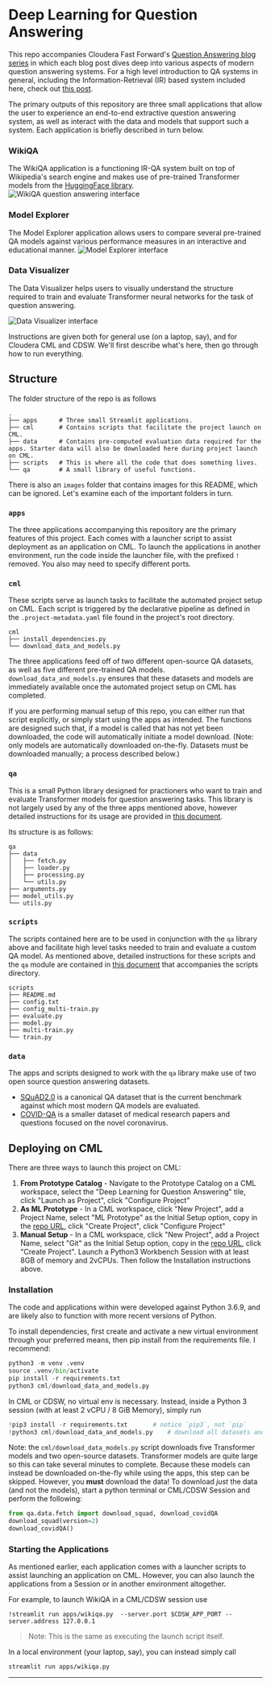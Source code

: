 # Deep Learning for Question Answering
This repo accompanies Cloudera Fast Forward's [Question Answering blog series](https://qa.fastforwardlabs.com/) in which each blog post dives deep into various aspects of modern question answering systems. For a high level introduction to QA systems in general, including the Information-Retrieval (IR) based system included here, check out [this post](https://qa.fastforwardlabs.com/methods/background/2020/04/28/Intro-to-QA.html). 

The primary outputs of this repository are three small applications that allow the user to experience an end-to-end extractive question answering system, as well as interact with the data and models that support such a system. Each application is briefly described in turn below. 

### WikiQA
The WikiQA application is a functioning IR-QA system built on top of Wikipedia's search engine and makes use of pre-trained Transformer models from the [HuggingFace library](https://huggingface.co/transformers/). 
![WikiQA question answering interface](images/Screenshot_WikiQA.png)

### Model Explorer
The Model Explorer application allows users to compare several pre-trained QA models against various performance measures in an interactive and educational manner.
![Model Explorer interface](images/Screenshot_ModelExplorer.png)

### Data Visualizer
The Data Visualizer helps users to visually understand the structure required to train and evaluate Transformer neural networks for the task of question answering.

![Data Visualizer interface](images/Screenshot_DataVisualizer.png)

Instructions are given both for general use (on a laptop, say), and for Cloudera CML and CDSW.
We'll first describe what's here, then go through how to run everything.

## Structure

The folder structure of the repo is as follows

```
.
├── apps      # Three small Streamlit applications.
├── cml       # Contains scripts that facilitate the project launch on CML.
├── data      # Contains pre-computed evaluation data required for the apps. Starter data will also be downloaded here during project launch on CML.
├── scripts   # This is where all the code that does something lives.
└── qa        # A small library of useful functions.
```

There is also an `images` folder that contains images for this README, which can be ignored.
Let's examine each of the important folders in turn.

### `apps`
The three applications accompanying this repository are the primary features of this project. Each comes with a launcher script to assist deployment as an application on CML. To launch the applications in another environment, run the code inside the launcher file, with the prefixed `!` removed. You also may need to specify different ports.

### `cml`
These scripts serve as launch tasks to facilitate the automated project setup on CML. Each script is triggered by the declarative pipeline as defined in the `.project-metadata.yaml` file found in the project's root directory.

```
cml
├── install_dependencies.py
└── download_data_and_models.py
```

The three applications feed off of two different open-source QA datasets, as well as five different pre-trained QA models. `download_data_and_models.py` ensures that these datasets and models are immediately available once the automated project setup on CML has completed.

If you are performing manual setup of this repo, you can either run that script explicitly, or simply start using the apps as intended. The functions are designed such that, if a model is called that has not yet been downloaded, the code will automatically initiate a model download. (Note: only models are automatically downloaded on-the-fly. Datasets must be downloaded manually; a process described below.) 

### `qa`
This is a small Python library designed for practioners who want to train and evaluate Transformer models for question answering tasks. This library is not largely used by any of the three apps mentioned above, however detailed instructions for its usage are provided in [this document](https://github.com/fastforwardlabs/question_answering/blob/master/scripts/README.md).

Its structure is as follows:
```
qa
├── data
│   ├── fetch.py     
│   ├── loader.py
│   ├── processing.py
│   └── utils.py
├── arguments.py
├── model_utils.py
└── utils.py
```

### `scripts`
The scripts contained here are to be used in conjunction with the `qa` library above and facilitate high level tasks needed to train and evaluate a custom QA model. As mentioned above, detailed instructions for these scripts and the `qa` module are contained in [this document](https://github.com/fastforwardlabs/question_answering/blob/master/scripts/README.md) that accompanies the scripts directory.

```
scripts
├── README.md
├── config.txt
├── config_multi-train.py
├── evaluate.py
├── model.py
├── multi-train.py
└── train.py
```

### `data`
The apps and scripts designed to work with the `qa` library make use of two open source question answering datasets. 

* [SQuAD2.0](https://rajpurkar.github.io/SQuAD-explorer/) is a canonical QA dataset that is the current benchmark against which most modern QA models are evaluated. 
* [COVID-QA](https://github.com/deepset-ai/COVID-QA) is a smaller dataset of medical research papers and questions focused on the novel coronavirus. 


## Deploying on CML
There are three ways to launch this project on CML:

1. **From Prototype Catalog** - Navigate to the Prototype Catalog on a CML workspace, select the "Deep Learning for Question Answering" tile, click "Launch as Project", click "Configure Project"
2. **As ML Prototype** - In a CML workspace, click "New Project", add a Project Name, select "ML Prototype" as the Initial Setup option, copy in the [repo URL](https://github.com/fastforwardlabs/question_answering), click "Create Project", click "Configure Project"
3. **Manual Setup** - In a CML workspace, click "New Project", add a Project Name, select "Git" as the Initial Setup option, copy in the [repo URL](https://github.com/fastforwardlabs/question_answering), click "Create Project". Launch a Python3 Workbench Session with at least 8GB of memory and 2vCPUs. Then follow the Installation instructions above.

### Installation
The code and applications within were developed against Python 3.6.9, and are likely also to function with more recent versions of Python.

To install dependencies, first create and activate a new virtual environment through your preferred means, then pip install from the requirements file. I recommend:

```python
python3 -m venv .venv
source .venv/bin/activate
pip install -r requirements.txt
python3 cml/download_data_and_models.py
```

In CML or CDSW, no virtual env is necessary. Instead, inside a Python 3 session (with at least 2 vCPU / 8 GiB Memory), simply run

```python
!pip3 install -r requirements.txt       # notice `pip3`, not `pip`
!python3 cml/download_data_and_models.py    # download all datasets and models    
```

Note: the `cml/download_data_models.py` script downloads five Transformer models and two open-source datasets. Transformer models are quite large so this can take several minutes to complete. Because these models can instead be downloaded on-the-fly while using the apps, this step can be skipped. However, you **must** download the data!  To download *just* the data (and not the models), start a python terminal or CML/CDSW Session and perform the following: 

```python
from qa.data.fetch import download_squad, download_covidQA
download_squad(version=2)
download_covidQA()
```

### Starting the Applications
As mentioned earlier, each application comes with a launcher scripts to assist launching an application on CML. However, you can also launch the applications from a Session or in another environment altogether.

For example, to launch WikiQA in a CML/CDSW session use

`!streamlit run apps/wikiqa.py  --server.port $CDSW_APP_PORT --server.address 127.0.0.1`

> Note: This is the same as executing the launch script itself.

In a local environment (your laptop, say), you can instead simply call

`streamlit run apps/wikiqa.py`

-------------------------
